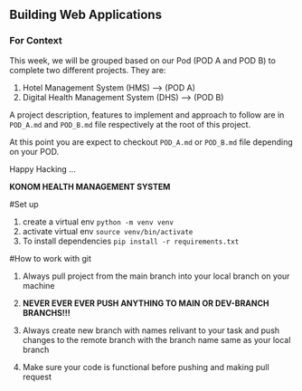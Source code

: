 ## Building Web Applications

### For Context


This week, we will be grouped based on our Pod (POD A and POD B) to complete two different projects. They are:

1. Hotel Management System (HMS) --> (POD A)
2. Digital Health Management System (DHS) --> (POD B)

A project description, features to implement and approach to follow are in `POD_A.md` and `POD_B.md` file respectively at the root of this project.

At this point you are expect to checkout `POD_A.md` or `POD_B.md` file depending on your POD.

Happy Hacking ...


**KONOM HEALTH MANAGEMENT SYSTEM**

#Set up
1. create a virtual env `python -m venv venv`
2. activate virtual env `source venv/bin/activate`
3. To install dependencies `pip install -r requirements.txt` 


#How to work with git
1. Always pull project from the main branch into your local branch on your machine

2. **NEVER EVER EVER PUSH ANYTHING TO MAIN OR DEV-BRANCH BRANCHS!!!**

3. Always create new branch with names relivant to your task and push changes to the remote branch with the branch name same as your local branch

4. Make sure your code is functional before pushing and making pull request
